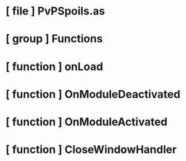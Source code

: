 # [ file ] PvPSpoils.as

# [ group ] Functions

# [ function ] onLoad

# [ function ] OnModuleDeactivated

# [ function ] OnModuleActivated

# [ function ] CloseWindowHandler

